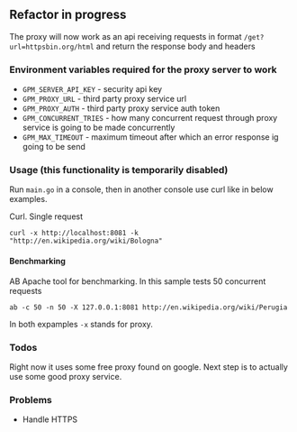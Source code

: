 ## Refactor in progress
The proxy will now work as an api receiving requests in format
`/get?url=httpsbin.org/html` and return the response body and headers

### Environment variables required for the proxy server to work
* `GPM_SERVER_API_KEY` - security api key
* `GPM_PROXY_URL` - third party proxy service url
* `GPM_PROXY_AUTH` -  third party proxy service auth token
* `GPM_CONCURRENT_TRIES` - how many concurrent request through proxy service is going to be made concurrently
* `GPM_MAX_TIMEOUT` - maximum timeout after which an error response ig going to be send

### Usage (this functionality is temporarily disabled)
Run `main.go` in a console, then in another console use curl like in below examples.


Curl. Single request
```
curl -x http://localhost:8081 -k "http://en.wikipedia.org/wiki/Bologna"
```

#### Benchmarking
AB Apache tool for benchmarking. In this sample tests 50 concurrent requests

```
ab -c 50 -n 50 -X 127.0.0.1:8081 http://en.wikipedia.org/wiki/Perugia
```

In both expamples `-x` stands for proxy.

### Todos
Right now it uses some free proxy found on google. Next step is to actually 
use some good proxy service.

### Problems
* Handle HTTPS
